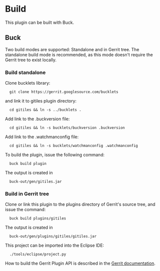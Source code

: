 Build
=====

This plugin can be built with Buck.

Buck
----

Two build modes are supported: Standalone and in Gerrit tree.
The standalone build mode is recommended, as this mode doesn't require
the Gerrit tree to exist locally.


### Build standalone

Clone bucklets library:

```
  git clone https://gerrit.googlesource.com/bucklets

```
and link it to gitiles plugin directory:

```
  cd gitiles && ln -s ../bucklets .
```

Add link to the .buckversion file:

```
  cd gitiles && ln -s bucklets/buckversion .buckversion
```

Add link to the .watchmanconfig file:

```
  cd gitiles && ln -s bucklets/watchmanconfig .watchmanconfig
```

To build the plugin, issue the following command:


```
  buck build plugin
```

The output is created in

```
  buck-out/gen/gitiles.jar
```

### Build in Gerrit tree

Clone or link this plugin to the plugins directory of Gerrit's source
tree, and issue the command:

```
  buck build plugins/gitiles
```

The output is created in

```
  buck-out/gen/plugins/gitiles/gitiles.jar
```

This project can be imported into the Eclipse IDE:

```
  ./tools/eclipse/project.py
```

How to build the Gerrit Plugin API is described in the [Gerrit
documentation](../../../Documentation/dev-buck.html#_extension_and_plugin_api_jar_files).
